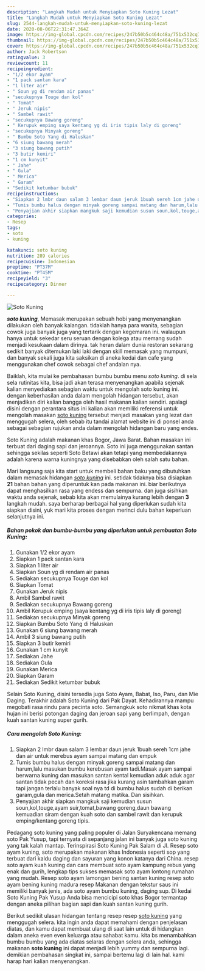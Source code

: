 ```yaml
---
description: "Langkah Mudah untuk Menyiapkan Soto Kuning Lezat"
title: "Langkah Mudah untuk Menyiapkan Soto Kuning Lezat"
slug: 2544-langkah-mudah-untuk-menyiapkan-soto-kuning-lezat
date: 2020-08-06T22:31:47.364Z
image: https://img-global.cpcdn.com/recipes/247b50b5c464c48a/751x532cq70/soto-kuning-foto-resep-utama.jpg
thumbnail: https://img-global.cpcdn.com/recipes/247b50b5c464c48a/751x532cq70/soto-kuning-foto-resep-utama.jpg
cover: https://img-global.cpcdn.com/recipes/247b50b5c464c48a/751x532cq70/soto-kuning-foto-resep-utama.jpg
author: Jack Robertson
ratingvalue: 3
reviewcount: 11
recipeingredient:
- "1/2 ekor ayam"
- "1 pack santan kara"
- "1 liter air"
- " Soun yg di rendam air panas"
- "secukupnya Touge dan kol"
- " Tomat"
- " Jeruk nipis"
- " Sambel rawit"
- "secukupnya Bawang goreng"
- " Kerupuk emping saya kentang yg di iris tipis laly di goreng"
- "secukupnya Minyak goreng"
- " Bumbu Soto Yang di Haluskan"
- "6 siung bawang merah"
- "3 siung bawang putih"
- "3 butir kemiri"
- "1 cm kunyit"
- " Jahe"
- " Gula"
- " Merica"
- " Garam"
- "Sedikit ketumbar bubuk"
recipeinstructions:
- "Siapkan 2 lmbr daun salam 3 lembar daun jeruk 1buah sereh 1cm jahe dan air untuk merebus ayam sampai matang dan empuk"
- "Tumis bumbu halus dengan minyak goreng sampai matang dan harum,lalu masukan bumbu kerebusan ayam tadi.Masak ayam sampai berwarna kuning dan masukan santan kental kemudian aduk aduk agar santan tidak pecah dan koreksi rasa jika kurang asin tambahkan garam tapi jangan terlalu banyak soal nya td di bumbu halus sudah di berikan garam,gula dan merica.Setah matang matika. Dan sisihkan."
- "Penyajian akhir siapkan mangkuk saji kemudian susun soun,kol,touge,ayam suir,tomat,bawang goreng,daun bawang kemuadian siram dengan kuah soto dan sambel rawit dan kerupuk emping/kentang goreng tipis."
categories:
- Resep
tags:
- soto
- kuning

katakunci: soto kuning 
nutrition: 289 calories
recipecuisine: Indonesian
preptime: "PT37M"
cooktime: "PT45M"
recipeyield: "3"
recipecategory: Dinner

---
```



![Soto Kuning](https://img-global.cpcdn.com/recipes/247b50b5c464c48a/751x532cq70/soto-kuning-foto-resep-utama.jpg)

<b><i>soto kuning</i></b>, Memasak merupakan sebuah hobi yang menyenangkan dilakukan oleh banyak kalangan. tidaklah hanya para wanita, sebagian cowok juga banyak juga yang tertarik dengan kegemaran ini. walaupun hanya untuk sekedar seru seruan dengan kolega atau memang sudah menjadi kesukaan dalam dirinya. tak heran dalam dunia restoran sekarang sedikit banyak ditemukan laki laki dengan skill memasak yang mumpuni, dan banyak sekali juga kita saksikan di aneka kedai dan cafe yang menggunakan chef cowok sebagai chef andalan nya.

Baiklah, kita mulai ke pembahasan bumbu bumbu menu <i>soto kuning</i>. di sela sela rutinitas kita, bisa jadi akan terasa menyenangkan apabila sejenak kalian menyediakan sebagian waktu untuk mengolah soto kuning ini. dengan keberhasilan anda dalam mengolah hidangan tersebut, akan menjadikan diri kalian bangga oleh hasil makanan kalian sendiri. apalagi disini dengan perantara situs ini kalian akan memiliki referensi untuk mengolah masakan <u>soto kuning</u> tersebut menjadi masakan yang lezat dan menggugah selera, oleh sebab itu tandai alamat website ini di ponsel anda sebagai sebagian rujukan anda dalam mengolah hidangan baru yang endes.

Soto Kuning adalah makanan khas Bogor, Jawa Barat. Bahan masakan ini terbuat dari daging sapi dan jeroannya. Soto ini juga menggunakan santan sehingga sekilas seperti Soto Betawi akan tetapi yang membedakannya adalah karena warna kuningnya yang disebabkan oleh salah satu bahan.


Mari langsung saja kita start untuk membeli bahan baku yang dibutuhkan dalam memasak hidangan <u><i>soto kuning</i></u> ini. setidak tidaknya bisa disiapkan <b>21</b> bahan bahan yang diperuntuk kan pada makanan ini. biar berikutnya dapat menghasilkan rasa yang endess dan sempurna. dan juga sisihkan waktu anda sejenak, sebab kita akan memulainya kurang lebih dengan <b>3</b> langkah mudah. saya berharap berbagai hal yang diperlukan sudah kita siapkan disini, yuk mari kita proses dengan merinci dulu bahan keperluan selanjutnya ini.

<!--inarticleads1-->

##### Bahan pokok dan bumbu-bumbu yang diperlukan untuk pembuatan Soto Kuning:

1. Gunakan 1/2 ekor ayam
1. Siapkan 1 pack santan kara
1. Siapkan 1 liter air
1. Siapkan  Soun yg di rendam air panas
1. Sediakan secukupnya Touge dan kol
1. Siapkan  Tomat
1. Gunakan  Jeruk nipis
1. Ambil  Sambel rawit
1. Sediakan secukupnya Bawang goreng
1. Ambil  Kerupuk emping (saya kentang yg di iris tipis laly di goreng)
1. Sediakan secukupnya Minyak goreng
1. Siapkan  Bumbu Soto Yang di Haluskan
1. Gunakan 6 siung bawang merah
1. Ambil 3 siung bawang putih
1. Siapkan 3 butir kemiri
1. Gunakan 1 cm kunyit
1. Sediakan  Jahe
1. Sediakan  Gula
1. Gunakan  Merica
1. Siapkan  Garam
1. Sediakan Sedikit ketumbar bubuk


Selain Soto Kuning, disini tersedia juga Soto Ayam, Babat, Iso, Paru, dan Mie Daging. Terakhir adalah Soto Kuning dari Pak Dayat. Kehadirannya mampu megobati rasa rindu para pecinta soto. Semangkuk soto nikmat khas kota hujan ini berisi potongan daging dan jeroan sapi yang berlimpah, dengan kuah santan kuning super gurih. 

<!--inarticleads2-->

##### Cara mengolah Soto Kuning:

1. Siapkan 2 lmbr daun salam 3 lembar daun jeruk 1buah sereh 1cm jahe dan air untuk merebus ayam sampai matang dan empuk
1. Tumis bumbu halus dengan minyak goreng sampai matang dan harum,lalu masukan bumbu kerebusan ayam tadi.Masak ayam sampai berwarna kuning dan masukan santan kental kemudian aduk aduk agar santan tidak pecah dan koreksi rasa jika kurang asin tambahkan garam tapi jangan terlalu banyak soal nya td di bumbu halus sudah di berikan garam,gula dan merica.Setah matang matika. Dan sisihkan.
1. Penyajian akhir siapkan mangkuk saji kemudian susun soun,kol,touge,ayam suir,tomat,bawang goreng,daun bawang kemuadian siram dengan kuah soto dan sambel rawit dan kerupuk emping/kentang goreng tipis.


Pedagang soto kuning yang paling populer di Jalan Suryakencana memang soto Pak Yusup, tapi ternyata di sepanjang jalan ini banyak juga soto kuning yang tak kalah mantap. Terinspirasi Soto Kuning Pak Salam di Jl. Resep soto ayam kuning, soto merupakan makanan khas Indonesia seperti sop yang terbuat dari kaldu daging dan sayuran yang konon katanya dari China. resep soto ayam kuah kuning dan cara membuat soto ayam kampung rebus yang enak dan gurih, lengkap tips sukses memasak soto ayam lontong rumahan yang mudah. Resep soto ayam lamongan bening santan kuning resep soto ayam bening kuning madura resep Makanan dengan tekstur saus ini memiliki banyak jenis, ada soto ayam bumbu kuning, daging sup. Di kedai Soto Kuning Pak Yusup Anda bisa mencicipi soto khas Bogor termantap dengan aneka pilihan bagian sapi dan kuah santan kuning gurih. 

Berikut sedikit ulasan hidangan tentang resep resep <u>soto kuning</u> yang menggugah selera. kita ingin anda dapat memahami dengan penjelasan diatas, dan kamu dapat membuat ulang di saat lain untuk di hidangkan dalam aneka even even keluarga atau sahabat kamu. kita bs menambahkan bumbu bumbu yang ada diatas selaras dengan selera anda, sehingga makanan <b>soto kuning</b> ini dapat menjadi lebih yummy dan sempurna lagi. demikian pembahasan singkat ini, sampai bertemu lagi di lain hal. kami harap hari kalian menyenangkan.
